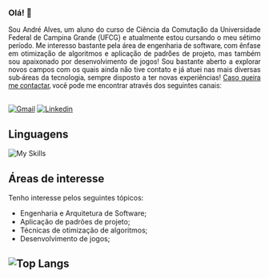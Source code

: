 ### Olá! 👋

<p align="justify" style="font-family:Roboto;">Sou André Alves, um aluno do curso de Ciência da Comutação da Universidade Federal de Campina Grande (UFCG) e atualmente estou cursando o meu sétimo período. Me interesso bastante pela área de engenharia de software, com ênfase em otimização de algoritmos e aplicação de padrões de projeto, mas também sou apaixonado por desenvolvimento de jogos! Sou bastante aberto a explorar novos campos com os quais ainda não tive contato e já atuei nas mais diversas sub-áreas da tecnologia, sempre disposto a ter novas experiências! <ins>Caso queira me contactar</ins>,
você pode me encontrar através dos seguintes canais:<br></br></p>


[![Gmail](https://img.shields.io/badge/Gmail-D14836?style=for-the-badge&logo=gmail&logoColor=white)](mailto:andre.alves@ccc.ufcg.edu.br) [![Linkedin](https://img.shields.io/badge/LinkedIn-0077B5?style=for-the-badge&logo=linkedin&logoColor=white)](https://www.linkedin.com/in/andr%C3%A9-alves-731764214/)

## Linguagens

![My Skills](https://skillicons.dev/icons?i=py,typescript,dart,java,haskell)

## Áreas de interesse

Tenho interesse pelos seguintes tópicos:
- Engenharia e Arquitetura de Software;
- Aplicação de padrões de projeto;
- Técnicas de otimização de algoritmos;
- Desenvolvimento de jogos;


![Top Langs](https://github-readme-stats.vercel.app/api/top-langs/?username=aptandre&hide_progress=true)
---
